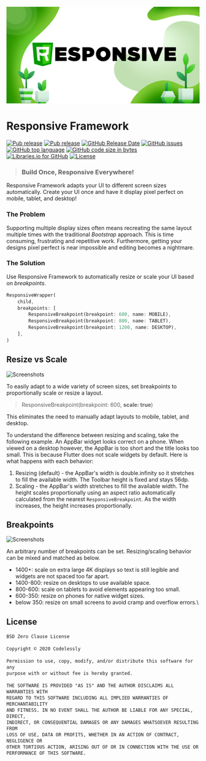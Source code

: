 ![Screenshots](packages/Responsive%20Cover.png)
# Responsive Framework
[![Pub release](https://img.shields.io/badge/flutter-responsive-brightgreen.svg?style=flat-square)](https://github.com/Codelessly/ResponsiveFramework) [![Pub release](https://img.shields.io/pub/v/responsive_framework.svg?style=flat-square)](https://pub.dev/packages/responsive_framework) [![GitHub Release Date](https://img.shields.io/github/release-date/Codelessly/ResponsiveFramework.svg?style=flat-square)](https://github.com/Codelessly/ResponsiveFramework) [![GitHub issues](https://img.shields.io/github/issues/Codelessly/ResponsiveFramework.svg?style=flat-square)](https://github.com/Codelessly/ResponsiveFramework/issues) [![GitHub top language](https://img.shields.io/github/languages/top/Codelessly/ResponsiveFramework.svg?style=flat-square)](https://github.com/Codelessly/ResponsiveFramework) [![GitHub code size in bytes](https://img.shields.io/github/languages/code-size/Codelessly/ResponsiveFramework.svg?style=flat-square)](https://github.com/Codelessly/ResponsiveFramework) [![Libraries.io for GitHub](https://img.shields.io/librariesio/github/Codelessly/ResponsiveFramework.svg?style=flat-square)](https://libraries.io/github/Codelessly/ResponsiveFramework) [![License](https://img.shields.io/badge/License-BSD%200--Clause-orange.svg)](https://opensource.org/licenses/0BSD)

> ### Build Once, Responsive Everywhere!

Responsive Framework adapts your UI to different screen sizes automatically. Create your UI once and have it display pixel perfect on mobile, tablet, and desktop!

### The Problem
Supporting multiple display sizes often means recreating the same layout multiple times with the traditional _Bootstrap_ approach. This is time consuming, frustrating and repetitive work. Furthermore, getting your designs pixel perfect is near impossible and editing becomes a nightmare.
### The Solution
Use Responsive Framework to automatically resize or scale your UI based on _breakpoints_.

```dart
ResponsiveWrapper(
    child,
    breakpoints: [
        ResponsiveBreakpoint(breakpoint: 600, name: MOBILE),
        ResponsiveBreakpoint(breakpoint: 800, name: TABLET),
        ResponsiveBreakpoint(breakpoint: 1200, name: DESKTOP),
    ],
)
```


## Resize vs Scale

![Screenshots](packages/Scale%20Resize%20Comparison.gif)

To easily adapt to a wide variety of screen sizes, set breakpoints to proportionally scale or resize a layout.

> ResponsiveBreakpoint(breakpoint: 600, **scale: true**)

This eliminates the need to manually adapt layouts to mobile, tablet, and desktop.

To understand the difference between resizing and scaling, take the following example. 
An AppBar widget looks correct on a phone. When viewed on a desktop however, the AppBar is too short and the title looks too small. This is because Flutter does not scale widgets by default. 
Here is what happens with each behavior: 
1. Resizing (default) - the AppBar's width is double.infinity so it stretches to fill the available width. The Toolbar height is fixed and stays 56dp.
2. Scaling - the AppBar's width stretches to fill the available width. The height scales proportionally using an aspect ratio automatically calculated from the nearest `ResponsiveBreakpoint`. As the width increases, the height increases proportionally.

## Breakpoints

![Screenshots](packages/Device%20Preview.gif)

An arbitrary number of breakpoints can be set. Resizing/scaling behavior can be mixed and matched as below.
 - 1400+: scale on extra large 4K displays so text is still legible and widgets are not spaced too far apart.
 - 1400-800: resize on desktops to use available space. 
 - 800-600: scale on tablets to avoid elements appearing too small.
 - 600-350: resize on phones for native widget sizes.
 - below 350: resize on small screens to avoid cramp and overflow errors.\
 
## License

    BSD Zero Clause License

    Copyright © 2020 Codelessly

    Permission to use, copy, modify, and/or distribute this software for any
    purpose with or without fee is hereby granted.

    THE SOFTWARE IS PROVIDED "AS IS" AND THE AUTHOR DISCLAIMS ALL WARRANTIES WITH
    REGARD TO THIS SOFTWARE INCLUDING ALL IMPLIED WARRANTIES OF MERCHANTABILITY
    AND FITNESS. IN NO EVENT SHALL THE AUTHOR BE LIABLE FOR ANY SPECIAL, DIRECT,
    INDIRECT, OR CONSEQUENTIAL DAMAGES OR ANY DAMAGES WHATSOEVER RESULTING FROM
    LOSS OF USE, DATA OR PROFITS, WHETHER IN AN ACTION OF CONTRACT, NEGLIGENCE OR
    OTHER TORTIOUS ACTION, ARISING OUT OF OR IN CONNECTION WITH THE USE OR
    PERFORMANCE OF THIS SOFTWARE.